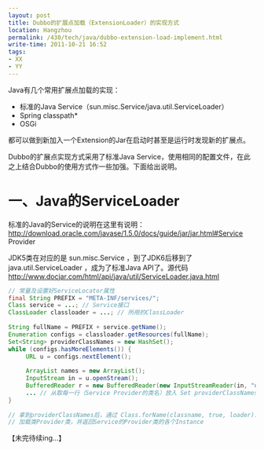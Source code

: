 ```yaml
---
layout: post
title: Dubbo的扩展点加载（ExtensionLoader）的实现方式
location: Hangzhou
permalink: /430/tech/java/dubbo-extension-load-implement.html
write-time: 2011-10-21 16:52
tags:
- XX
- YY
---
```


Java有几个常用扩展点加载的实现：

- 标准的Java Service（sun.misc.Service/java.util.ServiceLoader）
- Spring classpath*
- OSGi

都可以做到新加入一个Extension的Jar在启动时甚至是运行时发现新的扩展点。

Dubbo的扩展点实现方式采用了标准Java Service，使用相同的配置文件，在此之上结合Dubbo的使用方式作一些加强。下面给出说明。

一、Java的ServiceLoader
============================

标准的Java的Service的说明在这里有说明： 
http://download.oracle.com/javase/1.5.0/docs/guide/jar/jar.html#Service Provider

JDK5类在对应的是 sun.misc.Service ，到了JDK6后移到了 java.util.ServiceLoader ，成为了标准Java API了。源代码 http://www.docjar.com/html/api/java/util/ServiceLoader.java.html

```java
// 常量及设置好ServiceLocator属性
final String PREFIX = "META-INF/services/";
Class service = ...; // Service接口
ClassLoader classloader = ...; // 所用的ClassLoader
 
String fullName = PREFIX + service.getName();
Enumeration configs = classloader.getResources(fullName);
Set<String> providerClassNames = new HashSet();
while (configs.hasMoreElements()) {
     URL u = configs.nextElement();
 
     ArrayList names = new ArrayList();
     InputStream in = u.openStream();
     BufferedReader r = new BufferedReader(new InputStreamReader(in, "utf-8"));
     ... // 从取每一行（Service Provider的类名）放入 Set providerClassNames 
}
 
// 拿到providerClassNames后，通过 Class.forName(classname, true, loader).newInstance()方法，
// 加载类Provider类，并返回Service的Provider类的各个Instance
```

【未完待续ing…】